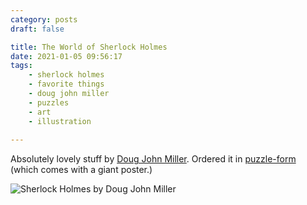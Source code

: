 ```yaml
---
category: posts
draft: false

title: The World of Sherlock Holmes
date: 2021-01-05 09:56:17
tags:
    - sherlock holmes
    - favorite things
    - doug john miller
    - puzzles
    - art
    - illustration
    
---
```


Absolutely lovely stuff by [Doug John Miller](https://www.dougjohnmiller.com/). Ordered it in [puzzle-form](https://www.amazon.com/Laurence-King-Publishing-Sherlock-Holmes/dp/1786277492) (which comes with a giant poster.)

![Sherlock Holmes by Doug John Miller](/misc/s/sherlock-holmes-puzzle.jpg)